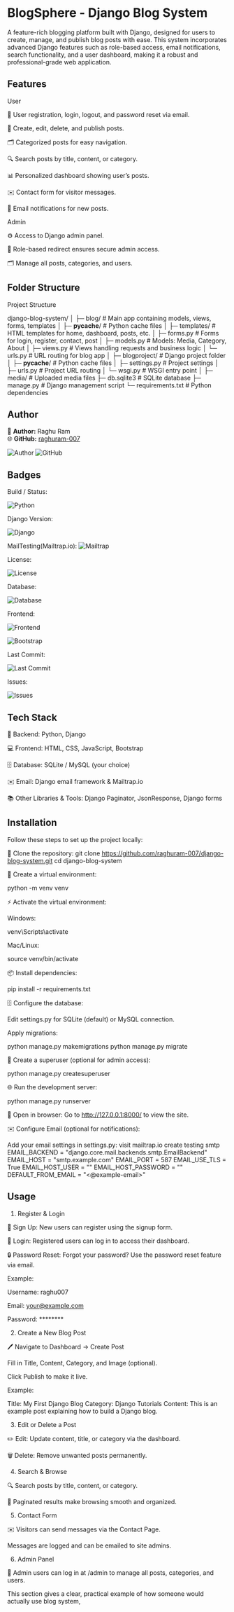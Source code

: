 
# BlogSphere - Django Blog System

A feature-rich blogging platform built with Django, designed for users to create, manage, and publish blog posts with ease. This system incorporates advanced Django features such as role-based access, email notifications, search functionality, and a user dashboard, making it a robust and professional-grade web application.
## Features

User

🔐 User registration, login, logout, and password reset via email.

📝 Create, edit, delete, and publish posts.

🗂 Categorized posts for easy navigation.

🔍 Search posts by title, content, or category.

📊 Personalized dashboard showing user’s posts.

✉️ Contact form for visitor messages.

📧 Email notifications for new posts.

Admin

⚙️ Access to Django admin panel.

🔑 Role-based redirect ensures secure admin access.

🗂 Manage all posts, categories, and users.
## Folder Structure

Project Structure

django-blog-system/
│
├─ blog/                  # Main app containing models, views, forms, templates
│   ├─ __pycache__/       # Python cache files
│   ├─ templates/         # HTML templates for home, dashboard, posts, etc.
│   ├─ forms.py           # Forms for login, register, contact, post
│   ├─ models.py          # Models: Media, Category, About
│   ├─ views.py           # Views handling requests and business logic
│   └─ urls.py            # URL routing for blog app
│
├─ blogproject/           # Django project folder
│   ├─ __pycache__/       # Python cache files
│   ├─ settings.py        # Project settings
│   ├─ urls.py            # Project URL routing
│   └─ wsgi.py            # WSGI entry point
│
├─ media/                 # Uploaded media files
├─ db.sqlite3             # SQLite database
├─ manage.py              # Django management script
└─ requirements.txt       # Python dependencies

## Author

👤 **Author:** Raghu Ram  
🌐 **GitHub:** [raghuram-007](https://github.com/raghuram-007)  



![Author](https://img.shields.io/badge/Author-Raghu%20Ram-blue?style=for-the-badge)
![GitHub](https://img.shields.io/badge/GitHub-raghuram--007-black?style=for-the-badge&logo=github&logoColor=white)

## Badges

Build / Status:

![Python](https://img.shields.io/badge/Python-3.11-blue)


Django Version:

![Django](https://img.shields.io/badge/Django-4.2-green)

MailTesting(Mailtrap.io):
![Mailtrap](https://img.shields.io/badge/Mailtrap-Email%20Testing-00A9E0?style=flat-square&logo=mailtrap)




License:

![License](https://img.shields.io/badge/License-MIT-yellow)


Database:

![Database](https://img.shields.io/badge/Database-SQLite%20/%20MySQL-orange)


Frontend:

![Frontend](https://img.shields.io/badge/Frontend-HTML%2CCSS%2CJS-brightgreen%)

![Bootstrap](https://img.shields.io/badge/Bootstrap-563D7C?style=flat-square&logo=bootstrap&logoColor=white)



Last Commit:

![Last Commit](https://img.shields.io/github/last-commit/raghuram-007/Ecommerse-website)


Issues:

![Issues](https://img.shields.io/github/issues/raghuram-007/Ecommerse-website)






## Tech Stack

🐍 Backend: Python, Django

💻 Frontend: HTML, CSS, JavaScript, Bootstrap

🗄️ Database: SQLite / MySQL (your choice)

✉️ Email: Django email framework & Mailtrap.io

📚 Other Libraries & Tools: Django Paginator, JsonResponse, Django forms

## Installation

Follow these steps to set up the project locally:

📂 Clone the repository:
git clone https://github.com/raghuram-007/django-blog-system.git
cd django-blog-system


🐍 Create a virtual environment:

python -m venv venv


⚡ Activate the virtual environment:

Windows:

venv\Scripts\activate


Mac/Linux:

source venv/bin/activate


📦 Install dependencies:

pip install -r requirements.txt


🗄️ Configure the database:

Edit settings.py for SQLite (default) or MySQL connection.

Apply migrations:

python manage.py makemigrations
python manage.py migrate


👤 Create a superuser (optional for admin access):

python manage.py createsuperuser


🌐 Run the development server:

python manage.py runserver


🔗 Open in browser:
Go to http://127.0.0.1:8000/ to view the site.



✉️ Configure Email (optional for notifications):

Add your email settings in settings.py:
visit mailtrap.io create testing smtp
EMAIL_BACKEND = "django.core.mail.backends.smtp.EmailBackend"
EMAIL_HOST = "smtp.example.com"
EMAIL_PORT = 587
EMAIL_USE_TLS = True
EMAIL_HOST_USER = "<Mailtrap-user>"
EMAIL_HOST_PASSWORD = "<mailtrap-password>"
DEFAULT_FROM_EMAIL = "<@example-email>"
## Usage

1. Register & Login

📝 Sign Up: New users can register using the signup form.

🔑 Login: Registered users can log in to access their dashboard.

🔒 Password Reset: Forgot your password? Use the password reset feature via email.

Example:

Username: raghu007

Email: your@example.com

Password: ********

2. Create a New Blog Post

🖊️ Navigate to Dashboard → Create Post

Fill in Title, Content, Category, and Image (optional).

Click Publish to make it live.

Example:

Title: My First Django Blog
Category: Django Tutorials
Content: This is an example post explaining how to build a Django blog.

3. Edit or Delete a Post

✏️ Edit: Update content, title, or category via the dashboard.

🗑️ Delete: Remove unwanted posts permanently.

4. Search & Browse

🔍 Search posts by title, content, or category.

📄 Paginated results make browsing smooth and organized.

5. Contact Form

✉️ Visitors can send messages via the Contact Page.

Messages are logged and can be emailed to site admins.

6. Admin Panel

👑 Admin users can log in at /admin to manage all posts, categories, and users.

This section gives a clear, practical example of how someone would actually use blog system,